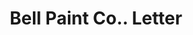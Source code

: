 ---
doi: 10.7916/D8766SFW
date_other: '1907'
date_other_textual: '1907'
form: correspondence
genre:
- Letters (correspondence)
name:
- Bell Paint Co.
object_in_context_url: https://biggert.cul.columbia.edu/items/view/ave_biggert_01277
subject_hierarchical_geographic:
- Cleveland, Ohio, United States
subject_name:
- Bell Paint Co.
title: Bell Paint Co.. Letter
sort_title: Bell Paint Co.. Letter
call_number: ave_biggert_01277
coordinates:
- 41.48222222222223,-81.66972222222223
pid: ave_biggert_01277
identifiers: ave_biggert_01277
thumbnail: https://derivativo-2.library.columbia.edu/iiif/2/ldpd:343255/full/!256,256/0/native.jpg
permalink: "/items/ave_biggert_01277/"
layout: iiif-image-page
---